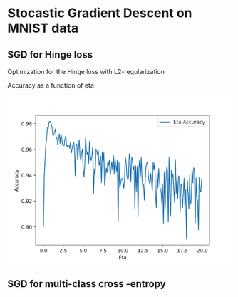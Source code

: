 <h1> Stocastic Gradient Descent on MNIST data </h>
<h2> SGD for Hinge loss </h2>
<p> Optimization for the Hinge loss with L2-regularization </p>

<p> Accuracy as a function of eta</p>
<img src="https://github.com/nezawr/university/blob/main/intro_to_ml/HW3/charts/1_a.png" alt="alt text" title="Title" />


<h2> SGD for multi-class cross -entropy</h2>
 
